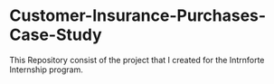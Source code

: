 # Customer-Insurance-Purchases-Case-Study
This Repository consist of the project that I created for the Intrnforte Internship program. 

